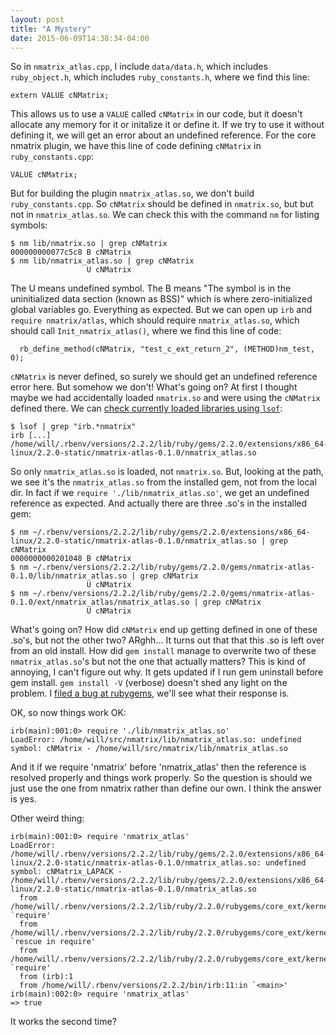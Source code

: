 ```yaml
---
layout: post
title: "A Mystery"
date: 2015-06-09T14:38:34-04:00
---
```

So in `nmatrix_atlas.cpp`, I include `data/data.h`, which includes `ruby_object.h`, which includes `ruby_constants.h`, where we find this line:

```
extern VALUE cNMatrix;
```

This allows us to use a `VALUE` called `cNMatrix` in our code, but it doesn't allocate any memory for it or initalize it or define it. If we try to use it without
defining it, we will get an error about an undefined reference. For the core nmatrix plugin, we have this line of code defining `cNMatrix` in `ruby_constants.cpp`:

```
VALUE cNMatrix;
```

But for building the plugin `nmatrix_atlas.so`, we don't build `ruby_constants.cpp`. So `cNMatrix` should be defined in `nmatrix.so`, but but not in `nmatrix_atlas.so`.
We can check this with the command `nm` for listing symbols:

```
$ nm lib/nmatrix.so | grep cNMatrix
000000000077c5c8 B cNMatrix
$ nm lib/nmatrix_atlas.so | grep cNMatrix
                 U cNMatrix
```

The U means undefined symbol. The B means "The symbol is in the uninitialized data section (known as BSS)" which is where zero-initialized global variables go.
Everything as expected.  But we can open up `irb` and `require nmatrix/atlas`, which should require `nmatrix_atlas.so`, which should call `Init_nmatrix_atlas()`,
where we find this line of code:

```
  rb_define_method(cNMatrix, "test_c_ext_return_2", (METHOD)nm_test, 0);
```

`cNMatrix` is never defined, so surely we should get an undefined reference error here. But somehow we don't! What's going on? At first I thought maybe we had accidentally loaded 
`nmatrix.so` and were using the `cNMatrix` defined there. We can [check currently loaded libraries using `lsof`](https://superuser.com/questions/310199/see-currently-loaded-shared-objects-in-linux):

```
$ lsof | grep "irb.*nmatrix"
irb [...] /home/will/.rbenv/versions/2.2.2/lib/ruby/gems/2.2.0/extensions/x86_64-linux/2.2.0-static/nmatrix-atlas-0.1.0/nmatrix_atlas.so
```

So only `nmatrix_atlas.so` is loaded, not `nmatrix.so`. But, looking at the path, we see it's the `nmatrix_atlas.so` from the installed gem, not from the local dir.
In fact if we `require './lib/nmatrix_atlas.so'`, we get an undefined reference as expected.
And actually there
are three .so's in the installed gem:

```
$ nm ~/.rbenv/versions/2.2.2/lib/ruby/gems/2.2.0/extensions/x86_64-linux/2.2.0-static/nmatrix-atlas-0.1.0/nmatrix_atlas.so | grep cNMatrix
0000000000201048 B cNMatrix
$ nm ~/.rbenv/versions/2.2.2/lib/ruby/gems/2.2.0/gems/nmatrix-atlas-0.1.0/lib/nmatrix_atlas.so | grep cNMatrix
                 U cNMatrix
$ nm ~/.rbenv/versions/2.2.2/lib/ruby/gems/2.2.0/gems/nmatrix-atlas-0.1.0/ext/nmatrix_atlas/nmatrix_atlas.so | grep cNMatrix
                 U cNMatrix
```

What's going on? How did `cNMatrix` end up getting defined in one of these .so's, but not the other two? ARghh... It turns out that that this .so is left over from an old install.
How did `gem install` manage to overwrite two of these `nmatrix_atlas.so`'s but not the one that actually matters? This is kind of annoying, I can't figure out why.
It gets updated if I run gem uninstall before gem install. `gem install -V`
(verbose) doesn't shed any light on the problem. I [filed a bug at rubygems](https://github.com/rubygems/rubygems/issues/1285),
we'll see what their response is.

OK, so now things work OK:

```
irb(main):001:0> require './lib/nmatrix_atlas.so'
LoadError: /home/will/src/nmatrix/lib/nmatrix_atlas.so: undefined symbol: cNMatrix - /home/will/src/nmatrix/lib/nmatrix_atlas.so
```

And it if we require 'nmatrix' before 'nmatrix\_atlas' then the reference is resolved properly and things work properly. So the question is should we just
use the one from nmatrix rather than define our own. I think the answer is yes.

Other weird thing:

```
irb(main):001:0> require 'nmatrix_atlas'
LoadError: /home/will/.rbenv/versions/2.2.2/lib/ruby/gems/2.2.0/extensions/x86_64-linux/2.2.0-static/nmatrix-atlas-0.1.0/nmatrix_atlas.so: undefined symbol: cNMatrix_LAPACK - /home/will/.rbenv/versions/2.2.2/lib/ruby/gems/2.2.0/extensions/x86_64-linux/2.2.0-static/nmatrix-atlas-0.1.0/nmatrix_atlas.so
  from /home/will/.rbenv/versions/2.2.2/lib/ruby/2.2.0/rubygems/core_ext/kernel_require.rb:128:in `require'
  from /home/will/.rbenv/versions/2.2.2/lib/ruby/2.2.0/rubygems/core_ext/kernel_require.rb:128:in `rescue in require'
  from /home/will/.rbenv/versions/2.2.2/lib/ruby/2.2.0/rubygems/core_ext/kernel_require.rb:39:in `require'
  from (irb):1
  from /home/will/.rbenv/versions/2.2.2/bin/irb:11:in `<main>'
irb(main):002:0> require 'nmatrix_atlas'
=> true
```

It works the second time?
